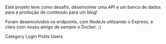 Este projeto teve como desafio, desenvolver uma API e um banco de dados para a produção de contteúdo para um blog!

Foram desenvolvidos os endpoints, com NodeJs utilizando o Express, e claro com nosso amigo de sempre o Docker. ;)

Category
Login 
Posts
Users


